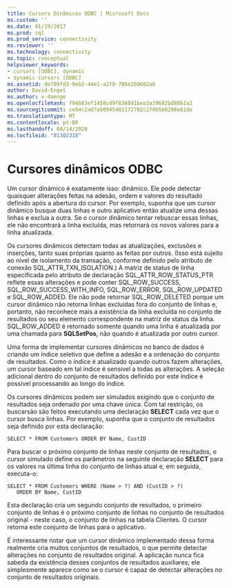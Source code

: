 ```yaml
---
title: Cursors Dinâmicos ODBC | Microsoft Docs
ms.custom: ''
ms.date: 01/19/2017
ms.prod: sql
ms.prod_service: connectivity
ms.reviewer: ''
ms.technology: connectivity
ms.topic: conceptual
helpviewer_keywords:
- cursors [ODBC], dynamic
- dynamic cursors [ODBC]
ms.assetid: de709fd3-9eb2-44e1-a2f0-786e2b9602a6
author: David-Engel
ms.author: v-daenge
ms.openlocfilehash: f94b83ef1458cd9f8368d1bea3a39682bd80b1a2
ms.sourcegitcommit: ce94c2ad7a50945481172782c270b5b0206e61de
ms.translationtype: MT
ms.contentlocale: pt-BR
ms.lasthandoff: 04/14/2020
ms.locfileid: "81302318"
---
```

# <a name="odbc-dynamic-cursors"></a>Cursores dinâmicos ODBC
Um cursor dinâmico é exatamente isso: dinâmico. Ele pode detectar quaisquer alterações feitas na adesão, ordem e valores do resultado definido após a abertura do cursor. Por exemplo, suponha que um cursor dinâmico busque duas linhas e outro aplicativo então atualize uma dessas linhas e exclua a outra. Se o cursor dinâmico tentar rebuscar essas linhas, ele não encontrará a linha excluída, mas retornará os novos valores para a linha atualizada.  
  
 Os cursores dinâmicos detectam todas as atualizações, exclusões e inserções, tanto suas próprias quanto as feitas por outros. (Isso está sujeito ao nível de isolamento da transação, conforme definido pelo atributo de conexão SQL_ATTR_TXN_ISOLATION.) A matriz de status de linha especificada pelo atributo de declaração SQL_ATTR_ROW_STATUS_PTR reflete essas alterações e pode conter SQL_ROW_SUCCESS, SQL_ROW_SUCCESS_WITH_INFO, SQL_ROW_ERROR, SQL_ROW_UPDATED e SQL_ROW_ADDED. Ele não pode retornar SQL_ROW_DELETED porque um cursor dinâmico não retorna linhas excluídas fora do conjunto de linhas e, portanto, não reconhece mais a existência da linha excluída no conjunto de resultados ou seu elemento correspondente na matriz de status da linha. SQL_ROW_ADDED é retornado somente quando uma linha é atualizada por uma chamada para **SQLSetPos**, não quando é atualizada por outro cursor.  
  
 Uma forma de implementar cursores dinâmicos no banco de dados é criando um índice seletivo que define a adesão e a ordenação do conjunto de resultados. Como o índice é atualizado quando outros fazem alterações, um cursor baseado em tal índice é sensível a todas as alterações. A seleção adicional dentro do conjunto de resultados definido por este índice é possível processando ao longo do índice.  
  
 Os cursores dinâmicos podem ser simulados exigindo que o conjunto de resultados seja ordenado por uma chave única. Com tal restrição, os buscarsão são feitos executando uma declaração **SELECT** cada vez que o cursor busca linhas. Por exemplo, suponha que o conjunto de resultados seja definido por esta declaração:  
  
```  
SELECT * FROM Customers ORDER BY Name, CustID  
```  
  
 Para buscar o próximo conjunto de linhas neste conjunto de resultados, o cursor simulado define os parâmetros na seguinte declaração **SELECT** para os valores na última linha do conjunto de linhas atual e, em seguida, executa-o:  
  
```  
SELECT * FROM Customers WHERE (Name > ?) AND (CustID > ?)  
   ORDER BY Name, CustID  
```  
  
 Esta declaração cria um segundo conjunto de resultados, o primeiro conjunto de linhas é o próximo conjunto de linhas no conjunto de resultados original - neste caso, o conjunto de linhas na tabela Clientes. O cursor retorna este conjunto de linhas para o aplicativo.  
  
 É interessante notar que um cursor dinâmico implementado dessa forma realmente cria muitos conjuntos de resultados, o que permite detectar alterações no conjunto de resultados original. A aplicação nunca fica sabeda da existência desses conjuntos de resultados auxiliares; ele simplesmente aparece como se o cursor é capaz de detectar alterações no conjunto de resultados originais.
